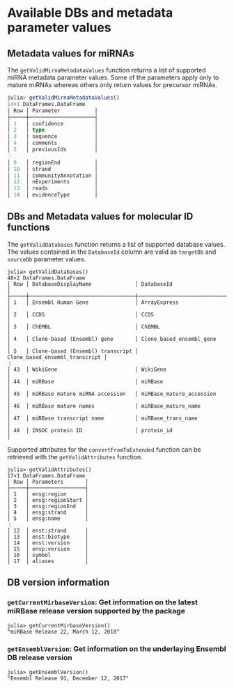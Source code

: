 # Available DBs and metadata parameter values

## Metadata values for miRNAs

The `getValidMirnaMetadataValues` function returns a list of supported miRNA metadata parameter values. 
Some of the parameters apply only to mature miRNAs whereas others only return values for precursor miRNAs.

```julia
julia> getValidMirnaMetadataValues()
14×1 DataFrames.DataFrame
│ Row │ Parameter           │
├─────┼─────────────────────┤
│ 1   │ confidence          │
│ 2   │ type                │
│ 3   │ sequence            │
│ 4   │ comments            │
│ 5   │ previousIds         │
⋮
│ 9   │ regionEnd           │
│ 10  │ strand              │
│ 11  │ communityAnnotation │
│ 12  │ nExperiments        │
│ 13  │ reads               │
│ 14  │ evidenceType        │
```

## DBs and Metadata values for molecular ID functions

The `getValidDatabases` function returns a list of supported database values. The values 
contained in the `DatabaseId` column are valid as `targetDb` and `sourceDb` parameter values.

```jldoctest attributes
julia> getValidDatabases()
48×2 DataFrames.DataFrame
│ Row │ DatabaseDisplayName              │ DatabaseId                     │
├─────┼──────────────────────────────────┼────────────────────────────────┤
│ 1   │ Ensembl Human Gene               │ ArrayExpress                   │
│ 2   │ CCDS                             │ CCDS                           │
│ 3   │ ChEMBL                           │ ChEMBL                         │
│ 4   │ Clone-based (Ensembl) gene       │ Clone_based_ensembl_gene       │
│ 5   │ Clone-based (Ensembl) transcript │ Clone_based_ensembl_transcript │
⋮
│ 43  │ WikiGene                         │ WikiGene                       │
│ 44  │ miRBase                          │ miRBase                        │
│ 45  │ miRBase mature miRNA accession   │ miRBase_mature_accession       │
│ 46  │ miRBase mature names             │ miRBase_mature_name            │
│ 47  │ miRBase transcript name          │ miRBase_trans_name             │
│ 48  │ INSDC protein ID                 │ protein_id                     │
```

Supported attributes for the `convertFromToExtended` function can be retrieved with the
`getValidAttributes` function.

```jldoctest attributes
julia> getValidAttributes()
17×1 DataFrames.DataFrame
│ Row │ Parameters       │
├─────┼──────────────────┤
│ 1   │ ensg:region      │
│ 2   │ ensg:regionStart │
│ 3   │ ensg:regionEnd   │
│ 4   │ ensg:strand      │
│ 5   │ ensg:name        │
⋮
│ 12  │ enst:strand      │
│ 13  │ enst:biotype     │
│ 14  │ enst:version     │
│ 15  │ ensp:version     │
│ 16  │ symbol           │
│ 17  │ aliases          │
```

## DB version information

### `getCurrentMirbaseVersion`: Get information on the latest miRBase release version supported by the package

```jldoctest attributes
julia> getCurrentMirbaseVersion()
"miRBase Release 22, March 12, 2018"
```

### `getEnsemblVersion`: Get information on the underlaying Ensembl DB release version

```jldoctest attributes
julia> getEnsemblVersion()
"Ensembl Release 91, December 12, 2017"
```